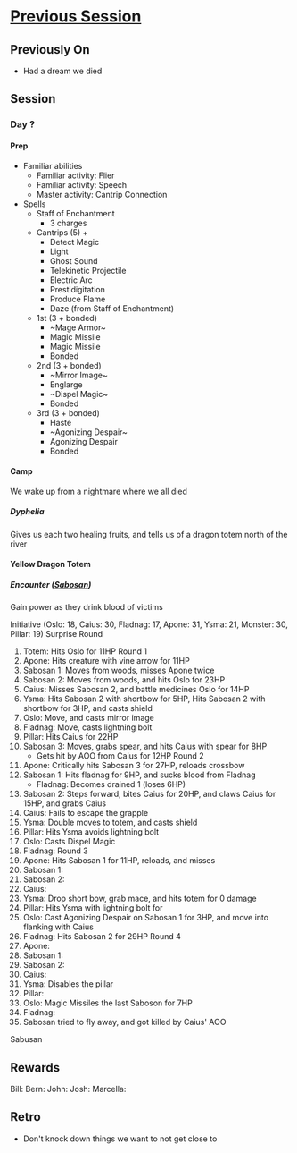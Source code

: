 # [Previous Session](./2020-11-18.md)

## Previously On

- Had a dream we died

## Session

### Day ?

#### Prep

- Familiar abilities
  - Familiar activity: Flier
  - Familiar activity: Speech
  - Master activity: Cantrip Connection
- Spells
  - Staff of Enchantment
    - 3 charges
  - Cantrips (5) +
    - Detect Magic
    - Light
    - Ghost Sound
    - Telekinetic Projectile
    - Electric Arc
    - Prestidigitation
    - Produce Flame
    - Daze (from Staff of Enchantment)
  - 1st (3 + bonded)
    - ~Mage Armor~
    - Magic Missile
    - Magic Missile
    - Bonded
  - 2nd (3 + bonded)
    - ~Mirror Image~
    - Englarge
    - ~Dispel Magic~
    - Bonded
  - 3rd (3 + bonded)
    - Haste
    - ~Agonizing Despair~
    - Agonizing Despair
    - Bonded

#### Camp

We wake up from a nightmare where we all died

##### Dyphelia

Gives us each two healing fruits, and tells us of a dragon totem north of the river

#### Yellow Dragon Totem

##### Encounter ([Sabosan](https://2e.aonprd.com/Monsters.aspx?ID=453))

Gain power as they drink blood of victims

Initiative (Oslo: 18, Caius: 30, Fladnag: 17, Apone: 31, Ysma: 21, Monster: 30, Pillar: 19)
Surprise Round

1. Totem: Hits Oslo for 11HP
   Round 1
1. Apone: Hits creature with vine arrow for 11HP
1. Sabosan 1: Moves from woods, misses Apone twice
1. Sabosan 2: Moves from woods, and hits Oslo for 23HP
1. Caius: Misses Sabosan 2, and battle medicines Oslo for 14HP
1. Ysma: Hits Sabosan 2 with shortbow for 5HP, Hits Sabosan 2 with shortbow for 3HP, and casts shield
1. Oslo: Move, and casts mirror image
1. Fladnag: Move, casts lightning bolt
1. Pillar: Hits Caius for 22HP
1. Sabosan 3: Moves, grabs spear, and hits Caius with spear for 8HP
   - Gets hit by AOO from Caius for 12HP
     Round 2
1. Apone: Critically hits Sabosan 3 for 27HP, reloads crossbow
1. Sabosan 1: Hits fladnag for 9HP, and sucks blood from Fladnag
   - Fladnag: Becomes drained 1 (loses 6HP)
1. Sabosan 2: Steps forward, bites Caius for 20HP, and claws Caius for 15HP, and grabs Caius
1. Caius: Fails to escape the grapple
1. Ysma: Double moves to totem, and casts shield
1. Pillar: Hits Ysma avoids lightning bolt
1. Oslo: Casts Dispel Magic
1. Fladnag:
   Round 3
1. Apone: Hits Sabosan 1 for 11HP, reloads, and misses
1. Sabosan 1:
1. Sabosan 2:
1. Caius:
1. Ysma: Drop short bow, grab mace, and hits totem for 0 damage
1. Pillar: Hits Ysma with lightning bolt for
1. Oslo: Cast Agonizing Despair on Sabosan 1 for 3HP, and move into flanking with Caius
1. Fladnag: Hits Sabosan 2 for 29HP
   Round 4
1. Apone:
1. Sabosan 1:
1. Sabosan 2:
1. Caius:
1. Ysma: Disables the pillar
1. Pillar:
1. Oslo: Magic Missiles the last Saboson for 7HP
1. Fladnag:
1. Sabosan tried to fly away, and got killed by Caius' AOO

Sabusan

## Rewards

Bill:
Bern:
John:
Josh:
Marcella:

## Retro

- Don't knock down things we want to not get close to
